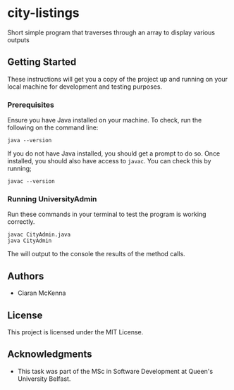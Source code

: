 # city-listings
Short simple program that traverses through an array to display various outputs

## Getting Started

These instructions will get you a copy of the project up and running on your local machine for development and testing purposes.

### Prerequisites

Ensure you have Java installed on your machine. To check, run the following on the command line:

`java --version`

If you do not have Java installed, you should get a prompt to do so. Once installed,
you should also have access to `javac`. You can check this by running;

`javac --version`

### Running UniversityAdmin

Run these commands in your terminal to test the program is working correctly.

```
javac CityAdmin.java
java CityAdmin
```

The will output to the console the results of the method calls.

## Authors

* Ciaran McKenna

## License

This project is licensed under the MIT License.

## Acknowledgments

* This task was part of the MSc in Software Development at Queen's University Belfast.

